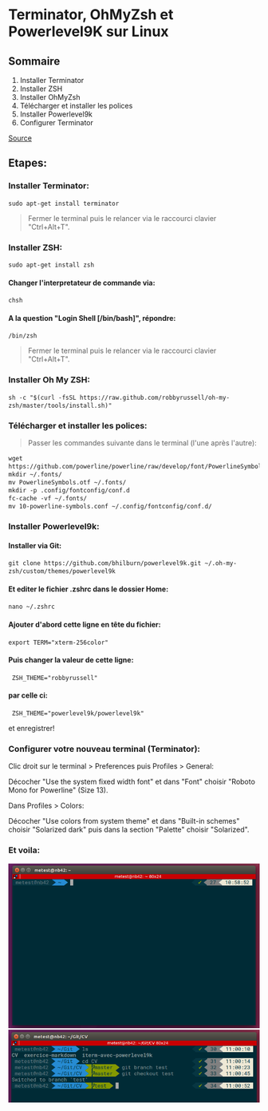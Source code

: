 # Terminator, OhMyZsh et Powerlevel9K sur Linux

## Sommaire

1. Installer Terminator
2. Installer ZSH
3. Installer OhMyZsh 
4. Télécharger et installer les polices
5. Installer Powerlevel9k
6. Configurer Terminator

[Source](https://gist.github.com/renshuki/3cf3de6e7f00fa7e744a)


## Etapes:

### Installer Terminator:

	sudo apt-get install terminator

> Fermer le terminal puis le relancer via le raccourci clavier "Ctrl+Alt+T".


### Installer ZSH:

	sudo apt-get install zsh

#### Changer l'interpretateur de commande via:
 	
	chsh

#### A la question "Login Shell [/bin/bash]", répondre:

	/bin/zsh
	

> Fermer le terminal puis le relancer via le raccourci clavier "Ctrl+Alt+T".

### Installer Oh My ZSH:

	sh -c "$(curl -fsSL https://raw.github.com/robbyrussell/oh-my-zsh/master/tools/install.sh)"

### Télécharger et installer les polices:

> Passer les commandes suivante dans le terminal (l'une après l'autre):

	wget https://github.com/powerline/powerline/raw/develop/font/PowerlineSymbols.otf
	mkdir ~/.fonts/
	mv PowerlineSymbols.otf ~/.fonts/
	mkdir -p .config/fontconfig/conf.d
	fc-cache -vf ~/.fonts/
	mv 10-powerline-symbols.conf ~/.config/fontconfig/conf.d/
        

### Installer Powerlevel9k:

#### Installer via Git:

	git clone https://github.com/bhilburn/powerlevel9k.git ~/.oh-my-zsh/custom/themes/powerlevel9k

#### Et editer le fichier .zshrc dans le dossier Home:

	nano ~/.zshrc

#### Ajouter d'abord cette ligne en tête du fichier:

	export TERM="xterm-256color"

#### Puis changer la valeur de cette ligne:

	 ZSH_THEME="robbyrussell"

#### par celle ci:

	 ZSH_THEME="powerlevel9k/powerlevel9k"

et enregistrer!

### Configurer votre nouveau terminal (Terminator):

Clic droit sur le terminal > Preferences puis Profiles > General:

Décocher "Use the system fixed width font" et dans "Font" choisir "Roboto Mono for Powerline" (Size 13).
			   
Dans Profiles > Colors:

Décocher "Use colors from system theme" et dans "Built-in schemes" choisir "Solarized dark" puis dans la section "Palette" choisir "Solarized".

### Et voila:

![Image 1](Term1.png)
![Image 2](Term2.png)






